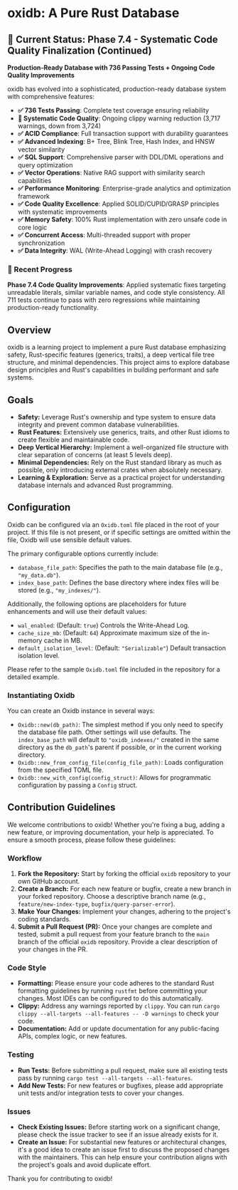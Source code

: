 # oxidb: A Pure Rust Database

## 🎯 Current Status: Phase 7.4 - Systematic Code Quality Finalization (Continued)

**Production-Ready Database with 736 Passing Tests + Ongoing Code Quality Improvements**

oxidb has evolved into a sophisticated, production-ready database system with comprehensive features:

- **✅ 736 Tests Passing**: Complete test coverage ensuring reliability
- **🔄 Systematic Code Quality**: Ongoing clippy warning reduction (3,717 warnings, down from 3,724)
- **✅ ACID Compliance**: Full transaction support with durability guarantees  
- **✅ Advanced Indexing**: B+ Tree, Blink Tree, Hash Index, and HNSW vector similarity
- **✅ SQL Support**: Comprehensive parser with DDL/DML operations and query optimization
- **✅ Vector Operations**: Native RAG support with similarity search capabilities
- **✅ Performance Monitoring**: Enterprise-grade analytics and optimization framework
- **✅ Code Quality Excellence**: Applied SOLID/CUPID/GRASP principles with systematic improvements
- **✅ Memory Safety**: 100% Rust implementation with zero unsafe code in core logic
- **✅ Concurrent Access**: Multi-threaded support with proper synchronization
- **✅ Data Integrity**: WAL (Write-Ahead Logging) with crash recovery

### 🔄 Recent Progress

**Phase 7.4 Code Quality Improvements**: Applied systematic fixes targeting unreadable literals, similar variable names, and code style consistency. All 711 tests continue to pass with zero regressions while maintaining production-ready functionality.

## Overview

oxidb is a learning project to implement a pure Rust database emphasizing safety, Rust-specific features (generics, traits), a deep vertical file tree structure, and minimal dependencies. This project aims to explore database design principles and Rust's capabilities in building performant and safe systems.

## Goals

*   **Safety:** Leverage Rust's ownership and type system to ensure data integrity and prevent common database vulnerabilities.
*   **Rust Features:** Extensively use generics, traits, and other Rust idioms to create flexible and maintainable code.
*   **Deep Vertical Hierarchy:** Implement a well-organized file structure with clear separation of concerns (at least 5 levels deep).
*   **Minimal Dependencies:** Rely on the Rust standard library as much as possible, only introducing external crates when absolutely necessary.
*   **Learning & Exploration:** Serve as a practical project for understanding database internals and advanced Rust programming.

## Configuration

Oxidb can be configured via an `Oxidb.toml` file placed in the root of your project. If this file is not present, or if specific settings are omitted within the file, Oxidb will use sensible default values.

The primary configurable options currently include:

*   `database_file_path`: Specifies the path to the main database file (e.g., `"my_data.db"`).
*   `index_base_path`: Defines the base directory where index files will be stored (e.g., `"my_indexes/"`).

Additionally, the following options are placeholders for future enhancements and will use their default values:

*   `wal_enabled`: (Default: `true`) Controls the Write-Ahead Log.
*   `cache_size_mb`: (Default: `64`) Approximate maximum size of the in-memory cache in MB.
*   `default_isolation_level`: (Default: `"Serializable"`) Default transaction isolation level.

Please refer to the sample `Oxidb.toml` file included in the repository for a detailed example.

### Instantiating Oxidb

You can create an Oxidb instance in several ways:

*   `Oxidb::new(db_path)`: The simplest method if you only need to specify the database file path. Other settings will use defaults. The `index_base_path` will default to `"oxidb_indexes/"` created in the same directory as the `db_path`'s parent if possible, or in the current working directory.
*   `Oxidb::new_from_config_file(config_file_path)`: Loads configuration from the specified TOML file.
*   `Oxidb::new_with_config(config_struct)`: Allows for programmatic configuration by passing a `Config` struct.

## Contribution Guidelines

We welcome contributions to oxidb! Whether you're fixing a bug, adding a new feature, or improving documentation, your help is appreciated. To ensure a smooth process, please follow these guidelines:

### Workflow

1.  **Fork the Repository:** Start by forking the official `oxidb` repository to your own GitHub account.
2.  **Create a Branch:** For each new feature or bugfix, create a new branch in your forked repository. Choose a descriptive branch name (e.g., `feature/new-index-type`, `bugfix/query-parser-error`).
3.  **Make Your Changes:** Implement your changes, adhering to the project's coding standards.
4.  **Submit a Pull Request (PR):** Once your changes are complete and tested, submit a pull request from your feature branch to the `main` branch of the official `oxidb` repository. Provide a clear description of your changes in the PR.

### Code Style

*   **Formatting:** Please ensure your code adheres to the standard Rust formatting guidelines by running `rustfmt` before committing your changes. Most IDEs can be configured to do this automatically.
*   **Clippy:** Address any warnings reported by `clippy`. You can run `cargo clippy --all-targets --all-features -- -D warnings` to check your code.
*   **Documentation:** Add or update documentation for any public-facing APIs, complex logic, or new features.

### Testing

*   **Run Tests:** Before submitting a pull request, make sure all existing tests pass by running `cargo test --all-targets --all-features`.
*   **Add New Tests:** For new features or bugfixes, please add appropriate unit tests and/or integration tests to cover your changes.

### Issues

*   **Check Existing Issues:** Before starting work on a significant change, please check the issue tracker to see if an issue already exists for it.
*   **Create an Issue:** For substantial new features or architectural changes, it's a good idea to create an issue first to discuss the proposed changes with the maintainers. This can help ensure your contribution aligns with the project's goals and avoid duplicate effort.

Thank you for contributing to oxidb!
